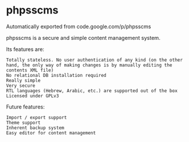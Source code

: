 # phpsscms
Automatically exported from code.google.com/p/phpsscms

phpsscms is a secure and simple content management system.

Its features are:

    Totally stateless. No user authentication of any kind (on the other hand, the only way of making changes is by manually editing the contents XML file)
    No relational DB installation required
    Really simple
    Very secure
    RTL languages (Hebrew, Arabic, etc.) are supported out of the box
    Licensed under GPLv3 

Future features:

    Import / export support
    Theme support
    Inherent backup system
    Easy editor for content management 
